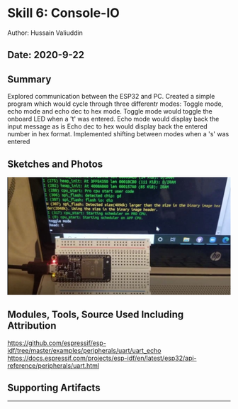 #  Skill 6: Console-IO

Author: Hussain Valiuddin

Date: 2020-9-22
-----

## Summary

Explored communication between the ESP32 and PC. Created a simple program which would cycle through three differentr modes: Toggle mode, echo mode and echo dec to hex mode.
Toggle mode would toggle the onboard LED when a 't' was entered.
Echo mode would display back the input message as is
Echo dec to hex would display back the entered number in hex format.
Implemented shifting between modes when a 's' was entered 

## Sketches and Photos

[![Video](images/Thumbnail.JPG)](https://drive.google.com/file/d/1sXNTNY24LQ-n7kuGS2JHImS24VPbMOir/view?usp=sharing)

## Modules, Tools, Source Used Including Attribution

https://github.com/espressif/esp-idf/tree/master/examples/peripherals/uart/uart_echo
https://docs.espressif.com/projects/esp-idf/en/latest/esp32/api-reference/peripherals/uart.html


## Supporting Artifacts


-----
